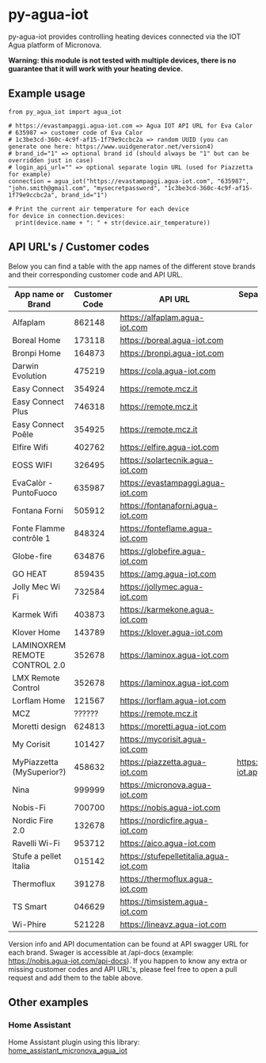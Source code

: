 # py-agua-iot

py-agua-iot provides controlling heating devices connected via the IOT Agua platform of Micronova.

**Warning: this module is not tested with multiple devices, there is no guarantee that it will work with your heating device.**

## Example usage

```
from py_agua_iot import agua_iot

# https://evastampaggi.agua-iot.com => Agua IOT API URL for Eva Calor
# 635987 => customer code of Eva Calor
# 1c3be3cd-360c-4c9f-af15-1f79e9ccbc2a => random UUID (you can generate one here: https://www.uuidgenerator.net/version4)
# brand_id="1" => optional brand id (should always be "1" but can be overridden just in case)
# login_api_url="" => optional separate login URL (used for Piazzetta for example)
connection = agua_iot("https://evastampaggi.agua-iot.com", "635987", "john.smith@gmail.com", "mysecretpassword", "1c3be3cd-360c-4c9f-af15-1f79e9ccbc2a", brand_id="1")

# Print the current air temperature for each device
for device in connection.devices:
  print(device.name + ": " + str(device.air_temperature))
```

## API URL's / Customer codes

Below you can find a table with the app names of the different stove brands and their corresponding customer code and API URL.

| App name or Brand             | Customer Code | API URL                                | Separate login URL (only needed if specified)           |
| ----------------------------- | ------------- | -------------------------------------- | ------------------------------------------------------- |
| Alfaplam                      | 862148        | https://alfaplam.agua-iot.com          |                                                         |
| Boreal Home                   | 173118        | https://boreal.agua-iot.com            |                                                         |
| Bronpi Home                   | 164873        | https://bronpi.agua-iot.com            |                                                         |
| Darwin Evolution              | 475219        | https://cola.agua-iot.com              |                                                         |
| Easy Connect                  | 354924        | https://remote.mcz.it                  |                                                         |
| Easy Connect Plus             | 746318        | https://remote.mcz.it                  |                                                         |
| Easy Connect Poêle            | 354925        | https://remote.mcz.it                  |                                                         |
| Elfire Wifi                   | 402762        | https://elfire.agua-iot.com            |                                                         |
| EOSS WIFI                     | 326495        | https://solartecnik.agua-iot.com       |                                                         |
| EvaCalòr - PuntoFuoco         | 635987        | https://evastampaggi.agua-iot.com      |                                                         |
| Fontana Forni                 | 505912        | https://fontanaforni.agua-iot.com      |                                                         |
| Fonte Flamme contrôle 1       | 848324        | https://fonteflame.agua-iot.com        |                                                         |
| Globe-fire                    | 634876        | https://globefire.agua-iot.com         |                                                         |
| GO HEAT                       | 859435        | https://amg.agua-iot.com               |                                                         |
| Jolly Mec Wi Fi               | 732584        | https://jollymec.agua-iot.com          |                                                         |
| Karmek Wifi                   | 403873        | https://karmekone.agua-iot.com         |                                                         |
| Klover Home                   | 143789        | https://klover.agua-iot.com            |                                                         |
| LAMINOXREM REMOTE CONTROL 2.0 | 352678        | https://laminox.agua-iot.com           |                                                         |
| LMX Remote Control            | 352678        | https://laminox.agua-iot.com           |                                                         |
| Lorflam Home                  | 121567        | https://lorflam.agua-iot.com           |                                                         |
| MCZ                           | ??????        | https://remote.mcz.it                  |                                                         |
| Moretti design                | 624813        | https://moretti.agua-iot.com           |                                                         |
| My Corisit                    | 101427        | https://mycorisit.agua-iot.com         |                                                         |
| MyPiazzetta (MySuperior?)     | 458632        | https://piazzetta.agua-iot.com         | https://piazzetta-iot.app2cloud.it/api/bridge/endpoint/ |
| Nina                          | 999999        | https://micronova.agua-iot.com         |                                                         |
| Nobis-Fi                      | 700700        | https://nobis.agua-iot.com             |                                                         |
| Nordic Fire 2.0               | 132678        | https://nordicfire.agua-iot.com        |                                                         |
| Ravelli Wi-Fi                 | 953712        | https://aico.agua-iot.com              |                                                         |
| Stufe a pellet Italia         | 015142        | https://stufepelletitalia.agua-iot.com |                                                         |
| Thermoflux                    | 391278        | https://thermoflux.agua-iot.com        |                                                         |
| TS Smart                      | 046629        | https://timsistem.agua-iot.com         |                                                         |
| Wi-Phire                      | 521228        | https://lineavz.agua-iot.com           |                                                         |

Version info and API documentation can be found at API swagger URL for each brand. Swager is accessible at /api-docs (example: https://nobis.agua-iot.com/api-docs).
If you happen to know any extra or missing customer codes and API URL's, please feel free to open a pull request and add them to the table above.

## Other examples

### Home Assistant

Home Assistant plugin using this library: [home_assistant_micronova_agua_iot](https://github.com/vincentwolsink/home_assistant_micronova_agua_iot)
